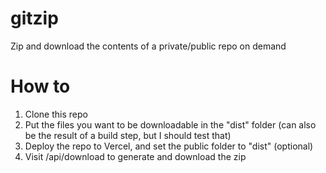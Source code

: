 # gitzip
Zip and download the contents of a private/public repo on demand

# How to

1. Clone this repo
2. Put the files you want to be downloadable in the "dist" folder (can also be the result of a build step, but I should test that)
3. Deploy the repo to Vercel, and set the public folder to "dist" (optional)
4. Visit /api/download to generate and download the zip
